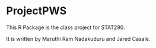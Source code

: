 # ProjectPWS
This R Package is the class project for STAT290.

It is written by Maruthi Ram Nadakuduru and Jared Casale.
